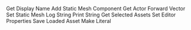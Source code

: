 Get Display Name
Add Static Mesh Component
Get Actor Forward Vector
Set Static Mesh
Log String
Print String
Get Selected Assets
Set Editor Properties
Save Loaded Asset
Make Literal